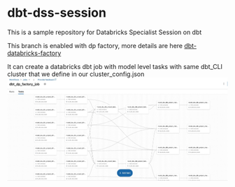 # dbt-dss-session
This is a sample repository for Databricks Specialist Session on dbt

This branch is enabled with dp factory, more details are here
[dbt-databricks-factory](https://github.com/getindata/dbt-databricks-factory)

It can create a databricks dbt job with model level tasks with same dbt_CLI cluster that we define in our cluster_config.json
![Databricks dbt job](dp_artefact/images/dbt_tasks.jpeg)